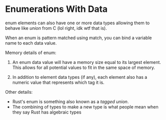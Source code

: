 # Enumerations With Data

enum elements can also have one or more data types allowing them to behave like *union* from C (lol right, idk wtf that is).

When an enum is pattern matched using match, you can bind a variable name to each data value.

Memory details of enum:

1. An enum data value will have a memory size equal to its largest element. This allows for all potential values to fit in the same space of memory.

2. In addition to element data types (if any), each element also has a numeric value that represents which tag it is. 

Other details:

* Rust's enum is something also known as a *tagged union*.
* The combining of types to make a new type is what people mean when they say Rust has algebraic types
